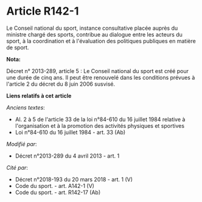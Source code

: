 # Article R142-1

Le Conseil national du sport, instance consultative placée auprès du ministre chargé des sports, contribue au dialogue entre
les acteurs du sport, à la coordination et à l'évaluation des politiques publiques en matière de sport.

**Nota:**

Décret n° 2013-289, article 5 : Le Conseil national du sport est créé pour une durée de cinq ans. Il peut être renouvelé dans
les conditions prévues à l'article 2 du décret du 8 juin 2006 susvisé.

**Liens relatifs à cet article**

_Anciens textes_:

  - Al. 2 à 5 de l'article 33 de la loi n°84-610 du 16 juillet 1984 relative à l'organisation et à la promotion des activités physiques et sportives
  - Loi n°84-610 du 16 juillet 1984 - art. 33 (Ab)

_Modifié par_:

  - Décret n°2013-289 du 4 avril 2013 - art. 1

_Cité par_:

  - Décret n°2018-193 du 20 mars 2018 - art. 1 (V)
  - Code du sport. - art. A142-1 (V)
  - Code du sport. - art. R142-17 (Ab)
